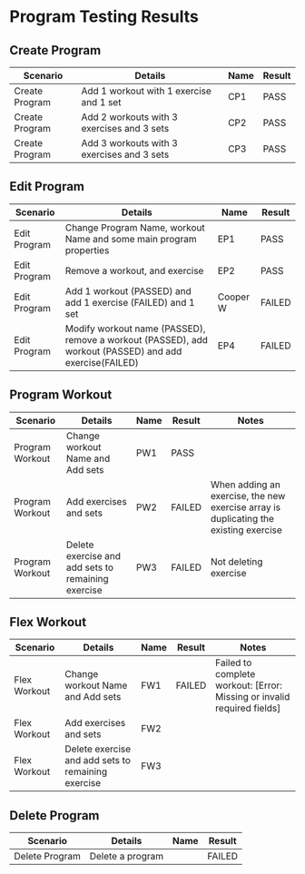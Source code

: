 # Program Testing Results

## Create Program

| Scenario       | Details                                    | Name | Result |
| -------------- | ------------------------------------------ | ---- | ------ |
| Create Program | Add 1 workout with 1 exercise and 1 set    | CP1  | PASS   |
| Create Program | Add 2 workouts with 3 exercises and 3 sets | CP2  | PASS   |
| Create Program | Add 3 workouts with 3 exercises and 3 sets | CP3  | PASS   |

## Edit Program

| Scenario     | Details                                                                                                | Name     | Result |
| ------------ | ------------------------------------------------------------------------------------------------------ | -------- | ------ |
| Edit Program | Change Program Name, workout Name and some main program properties                                     | EP1      | PASS   |
| Edit Program | Remove a workout, and exercise                                                                         | EP2      | PASS   |
| Edit Program | Add 1 workout (PASSED) and add 1 exercise (FAILED) and 1 set                                           | Cooper W | FAILED |
| Edit Program | Modify workout name (PASSED), remove a workout (PASSED), add workout (PASSED) and add exercise(FAILED) | EP4      | FAILED |

## Program Workout

| Scenario        | Details                                            | Name | Result | Notes                                                                                |
| --------------- | -------------------------------------------------- | ---- | ------ | ------------------------------------------------------------------------------------ |
| Program Workout | Change workout Name and Add sets                   | PW1  | PASS   |                                                                                      |
| Program Workout | Add exercises and sets                             | PW2  | FAILED | When adding an exercise, the new exercise array is duplicating the existing exercise |
| Program Workout | Delete exercise and add sets to remaining exercise | PW3  | FAILED | Not deleting exercise                                                                |

## Flex Workout

| Scenario     | Details                                            | Name | Result | Notes                                                                   |
| ------------ | -------------------------------------------------- | ---- | ------ | ----------------------------------------------------------------------- |
| Flex Workout | Change workout Name and Add sets                   | FW1  | FAILED | Failed to complete workout: [Error: Missing or invalid required fields] |
| Flex Workout | Add exercises and sets                             | FW2  |        |                                                                         |
| Flex Workout | Delete exercise and add sets to remaining exercise | FW3  |        |                                                                         |

## Delete Program

| Scenario       | Details          | Name | Result |
| -------------- | ---------------- | ---- | ------ |
| Delete Program | Delete a program |      | FAILED |
